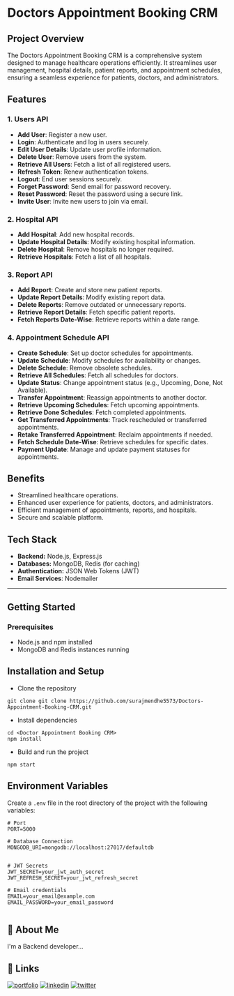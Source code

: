 # Doctors Appointment Booking CRM

## Project Overview  
The Doctors Appointment Booking CRM is a comprehensive system designed to manage healthcare operations efficiently. It streamlines user management, hospital details, patient reports, and appointment schedules, ensuring a seamless experience for patients, doctors, and administrators.

## Features

### 1. Users API
- **Add User**: Register a new user.
- **Login**: Authenticate and log in users securely.
- **Edit User Details**: Update user profile information.
- **Delete User**: Remove users from the system.
- **Retrieve All Users**: Fetch a list of all registered users.
- **Refresh Token**: Renew authentication tokens.
- **Logout**: End user sessions securely.
- **Forget Password**: Send email for password recovery.
- **Reset Password**: Reset the password using a secure link.
- **Invite User**: Invite new users to join via email.

### 2. Hospital API
- **Add Hospital**: Add new hospital records.
- **Update Hospital Details**: Modify existing hospital information.
- **Delete Hospital**: Remove hospitals no longer required.
- **Retrieve Hospitals**: Fetch a list of all hospitals.

### 3. Report API
- **Add Report**: Create and store new patient reports.
- **Update Report Details**: Modify existing report data.
- **Delete Reports**: Remove outdated or unnecessary reports.
- **Retrieve Report Details**: Fetch specific patient reports.
- **Fetch Reports Date-Wise**: Retrieve reports within a date range.

### 4. Appointment Schedule API
- **Create Schedule**: Set up doctor schedules for appointments.
- **Update Schedule**: Modify schedules for availability or changes.
- **Delete Schedule**: Remove obsolete schedules.
- **Retrieve All Schedules**: Fetch all schedules for doctors.
- **Update Status**: Change appointment status (e.g., Upcoming, Done, Not Available).
- **Transfer Appointment**: Reassign appointments to another doctor.
- **Retrieve Upcoming Schedules**: Fetch upcoming appointments.
- **Retrieve Done Schedules**: Fetch completed appointments.
- **Get Transferred Appointments**: Track rescheduled or transferred appointments.
- **Retake Transferred Appointment**: Reclaim appointments if needed.
- **Fetch Schedule Date-Wise**: Retrieve schedules for specific dates.
- **Payment Update**: Manage and update payment statuses for appointments.

## Benefits
- Streamlined healthcare operations.
- Enhanced user experience for patients, doctors, and administrators.
- Efficient management of appointments, reports, and hospitals.
- Secure and scalable platform.

## Tech Stack

- **Backend:** Node.js, Express.js
- **Databases:** MongoDB, Redis (for caching)
- **Authentication:** JSON Web Tokens (JWT)
- **Email Services**: Nodemailer 

---


## Getting Started

### Prerequisites
- Node.js and npm installed
- MongoDB and Redis instances running


## Installation and Setup
- Clone the repository
```
git clone git clone https://github.com/surajmendhe5573/Doctors-Appointment-Booking-CRM.git

```
- Install dependencies
```
cd <Doctor Appointment Booking CRM>
npm install
```
- Build and run the project
```
npm start
```

## Environment Variables

Create a `.env` file in the root directory of the project with the following variables:

```
# Port
PORT=5000

# Database Connection
MONGODB_URI=mongodb://localhost:27017/defaultdb


# JWT Secrets
JWT_SECRET=your_jwt_auth_secret
JWT_REFRESH_SECRET=your_jwt_refresh_secret

# Email credentials
EMAIL=your_email@example.com
EMAIL_PASSWORD=your_email_password


```

## 🚀 About Me
I'm a Backend developer...


## 🔗 Links
[![portfolio](https://img.shields.io/badge/my_portfolio-000?style=for-the-badge&logo=ko-fi&logoColor=white)](https://github.com/surajmendhe5573)
[![linkedin](https://img.shields.io/badge/linkedin-0A66C2?style=for-the-badge&logo=linkedin&logoColor=white)](https://www.linkedin.com/in/suraj-mendhe-569879233/?original_referer=https%3A%2F%2Fsearch%2Eyahoo%2Ecom%2F&originalSubdomain=in)
[![twitter](https://img.shields.io/badge/twitter-1DA1F2?style=for-the-badge&logo=twitter&logoColor=white)](https://twitter.com/)
